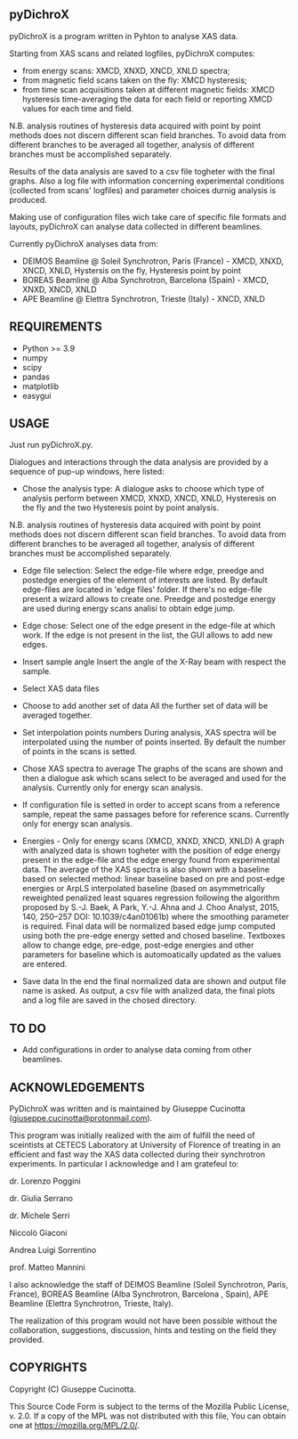 pyDichroX
---------

pyDichroX is a program written in Pyhton to analyse XAS data.

Starting from XAS scans and related logfiles, pyDichroX computes:
- from energy scans: XMCD, XNXD, XNCD, XNLD spectra;
- from magnetic field scans taken on the fly: XMCD hysteresis;
- from time scan acquisitions taken at different magnetic fields: XMCD hysteresis time-averaging the data for each field or reporting XMCD values for each time and field.

N.B. analysis routines of hysteresis data acquired with point by point methods does not discern different scan field branches. To avoid data from different branches to be averaged all together, analysis of different branches must be accomplished separately.

Results of the data analysis are saved to a csv file togheter with the final graphs.
Also a log file with information concerning experimental conditions (collected from scans' logfiles) and parameter choices durnig analysis is produced.

Making use of configuration files wich take care of specific file formats and layouts, pyDichroX can analyse data collected in different beamlines.

Currently pyDichroX analyses data from:
- DEIMOS Beamline @ Soleil Synchrotron, Paris (France) - XMCD, XNXD, XNCD, XNLD, Hystersis on the fly, Hysteresis point by point
- BOREAS Beamline @ Alba Synchrotron, Barcelona (Spain) - XMCD, XNXD, XNCD, XNLD
- APE Beamline @ Elettra Synchrotron, Trieste (Italy) - XNCD, XNLD


REQUIREMENTS
------------
- Python >= 3.9
- numpy
- scipy
- pandas
- matplotlib
- easygui


USAGE
-----
Just run pyDichroX.py.

Dialogues and interactions through the data analysis are provided by a sequence of pup-up windows, here listed: 

- Chose the analysis type:
A dialogue asks to choose which type of analysis perform between XMCD, XNXD, XNCD, XNLD, Hysteresis on the fly and the two Hysteresis point by point analysis.

N.B. analysis routines of hysteresis data acquired with point by point methods does not discern different scan field branches. To avoid data from different branches to be averaged all together, analysis of different branches must be accomplished separately.

- Edge file selection:
Select the edge-file where edge, preedge and postedge energies of the element of interests are listed. By default edge-files are located in 'edge files' folder.
If there's no edge-file present a wizard allows to create one.
Preedge and postedge energy are used during energy scans analisi to obtain edge jump. 

- Edge chose:
Select one of the edge present in the edge-file at which work. If the edge is not present in the list, the GUI allows to add new edges.

- Insert sample angle
Insert the angle of the X-Ray beam with respect the sample.

- Select XAS data files

- Choose to add another set of data
All the further set of data will be averaged together.

- Set interpolation points numbers
During analysis, XAS spectra will be interpolated using the number of points inserted. By default the number of points in the scans is setted.

- Chose XAS spectra to average
The graphs of the scans are shown and then a dialogue ask which scans select
to be averaged and used for the analysis. Currently only for energy scan analysis.

- If configuration file is setted in order to accept scans from a reference sample, repeat the same passages before for reference scans. Currently only for energy scan analysis.

- Energies - Only for energy scans (XMCD, XNXD, XNCD, XNLD)
A graph with analyzed data is shown togheter with the position of edge energy present in the edge-file and the edge energy found from experimental data.
The average of the XAS spectra is also shown with a baseline based on selected method: linear baseline based on pre and post-edge energies or ArpLS interpolated baseline (based on asymmetrically reweighted penalized least squares regression following the algorithm proposed by S.-J. Baek, A Park, Y.-J. Ahna and J. Choo Analyst, 2015, 140, 250–257 DOI: 10.1039/c4an01061b) where the smoothing parameter is required. Final data will be normalized based edge jump computed using both the pre-edge energy setted and chosed baseline.
Textboxes allow to change edge, pre-edge, post-edge energies and other parameters for baseline which is automoatically updated as the values are entered.

- Save data
In the end the final normalized data are shown and output file name is asked.
As output, a csv file with analized data, the final plots and a log file are
saved in the chosed directory.


TO DO
-----
- Add configurations in order to analyse data coming from other beamlines.


ACKNOWLEDGEMENTS
----------------
PyDichroX was written and is maintained by Giuseppe Cucinotta (giuseppe.cucinotta@protonmail.com).

This program was initially realized with the aim of fulfill the need of sceintists at CETECS Laboratory at University of Florence of treating in an efficient and fast way the XAS data collected during their synchrotron experiments. In particular I acknowledge and I am gratefeul to:


dr. Lorenzo Poggini

dr. Giulia Serrano

dr. Michele Serri

Niccolò Giaconi

Andrea Luigi Sorrentino

prof. Matteo Mannini


I also acknowledge the staff of DEIMOS Beamline (Soleil Synchrotron, Paris, France), BOREAS Beamline (Alba Synchrotron, Barcelona , Spain), APE Beamline (Elettra Synchrotron, Trieste, Italy).

The realization of this program would not have been possible without the collaboration, suggestions, discussion, hints and testing on the field they provided.


COPYRIGHTS
----------
Copyright (C) Giuseppe Cucinotta.

This Source Code Form is subject to the terms of the 
Mozilla Public License, v. 2.0. If a copy of the MPL was not distributed with
this file, You can obtain one at https://mozilla.org/MPL/2.0/.

